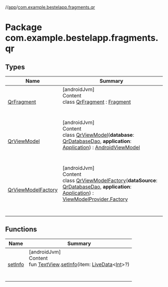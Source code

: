 //[app](../index.md)/[com.example.bestelapp.fragments.qr](index.md)



# Package com.example.bestelapp.fragments.qr  


## Types  
  
|  Name|  Summary| 
|---|---|
| <a name="com.example.bestelapp.fragments.qr/QrFragment///PointingToDeclaration/"></a>[QrFragment](-qr-fragment/index.md)| <a name="com.example.bestelapp.fragments.qr/QrFragment///PointingToDeclaration/"></a>[androidJvm]  <br>Content  <br>class [QrFragment](-qr-fragment/index.md) : [Fragment](https://developer.android.com/reference/kotlin/androidx/fragment/app/Fragment.html)  <br><br><br>
| <a name="com.example.bestelapp.fragments.qr/QrViewModel///PointingToDeclaration/"></a>[QrViewModel](-qr-view-model/index.md)| <a name="com.example.bestelapp.fragments.qr/QrViewModel///PointingToDeclaration/"></a>[androidJvm]  <br>Content  <br>class [QrViewModel](-qr-view-model/index.md)(**database**: [QrDatabaseDao](../com.example.bestelapp.data.qr/-qr-database-dao/index.md), **application**: [Application](https://developer.android.com/reference/kotlin/android/app/Application.html)) : [AndroidViewModel](https://developer.android.com/reference/kotlin/androidx/lifecycle/AndroidViewModel.html)  <br><br><br>
| <a name="com.example.bestelapp.fragments.qr/QrViewModelFactory///PointingToDeclaration/"></a>[QrViewModelFactory](-qr-view-model-factory/index.md)| <a name="com.example.bestelapp.fragments.qr/QrViewModelFactory///PointingToDeclaration/"></a>[androidJvm]  <br>Content  <br>class [QrViewModelFactory](-qr-view-model-factory/index.md)(**dataSource**: [QrDatabaseDao](../com.example.bestelapp.data.qr/-qr-database-dao/index.md), **application**: [Application](https://developer.android.com/reference/kotlin/android/app/Application.html)) : [ViewModelProvider.Factory](https://developer.android.com/reference/kotlin/androidx/lifecycle/ViewModelProvider.Factory.html)  <br><br><br>


## Functions  
  
|  Name|  Summary| 
|---|---|
| <a name="com.example.bestelapp.fragments.qr//setInfo/android.widget.TextView#androidx.lifecycle.LiveData[kotlin.Int]?/PointingToDeclaration/"></a>[setInfo](set-info.md)| <a name="com.example.bestelapp.fragments.qr//setInfo/android.widget.TextView#androidx.lifecycle.LiveData[kotlin.Int]?/PointingToDeclaration/"></a>[androidJvm]  <br>Content  <br>fun [TextView](https://developer.android.com/reference/kotlin/android/widget/TextView.html).[setInfo](set-info.md)(item: [LiveData](https://developer.android.com/reference/kotlin/androidx/lifecycle/LiveData.html)<[Int](https://kotlinlang.org/api/latest/jvm/stdlib/kotlin/-int/index.html)>?)  <br><br><br>

